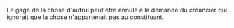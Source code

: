 Le gage de la chose d'autrui peut être annulé à la demande du créancier qui ignorait que la chose n'appartenait pas au constituant.
